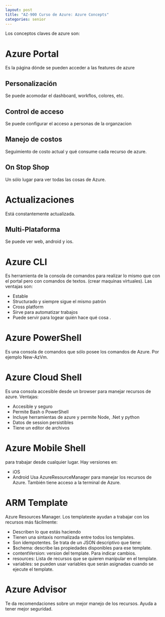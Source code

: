 ```yaml
---
layout: post
title: "AZ-900 Curso de Azure: Azure Concepts"
categories: senior
---
```


Los conceptos claves de azure son<!--more-->:

# Azure Portal
Es la página dónde se pueden acceder a las features de azure

## Personalización
Se puede acomodar el dashboard, workflos, colores, etc.

## Control de acceso
Se puede configurar el acceso a personas de la organzacion

## Manejo de costos
Seguimiento de costo actual y qué consume cada recurso de azure.

## On Stop Shop
Un sólo lugar para ver todas las cosas de Azure.

# Actualizaciones
Está constantemente actualizada.

## Multi-Plataforma
Se puede ver web, android y ios.

# Azure CLI
Es herramienta de la consola de comandos para realizar lo mismo que con el portal pero con comandos de textos. (crear maquinas virtuales). 
Las ventajas son:
- Estable
- Structurado y siempre sigue el mismo patrón
- Cross platform
- Sirve para automatizar trabajos
- Puede servir para logear quién hace qué cosa
.

# Azure PowerShell
Es una consola de comandos que sólo posee los comandos de Azure. Por ejemplo New-AzVm.

# Azure Cloud Shell
Es una consola accesible desde un browser para manejar recursos de azure.
Ventajas:
- Accesible y seguro
- Permite Bash o PowerShell
- Incluye herramientas de azure y permite Node, .Net y python
- Datos de session persistibles
- Tiene un editor de archivos

# Azure Mobile Shell
para trabajar desde cualquier lugar. Hay versiones en:
- iOS
- Android
Usa AzureResourceManager para manejar los recursos de Azure.
También tiene acceso a la terminal de Azure.

# ARM Template
Azure Resources Manager.
Los templateste ayudan a trabajar con los recursos más fácilmente:
- Describen lo que estás haciendo
- Tienen una sintaxis normalizada entre todos los templates.
- Son idempotentes.
Se trata de un JSON descriptivo que tiene:
- $schema: describe las propiedades disponibles para ese template.
- contentVersion: version del template. Para indicar cambios.
- resources: Lista de recursos que se quieren manipular en el template.
- variables: se pueden usar variables que serán asignadas cuando se ejecute el template.

# Azure Advisor
Te da recomendaciones sobre un mejor manejo de los recursos. Ayuda a tener mejor seguridad.